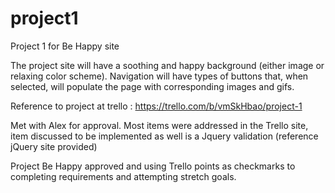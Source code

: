 # project1
Project 1 for Be Happy site

The project site will have a soothing and happy background (either image or relaxing color scheme). Navigation will have types of buttons that, when selected, will populate the page with corresponding images and gifs.

Reference to project at trello : https://trello.com/b/vmSkHbao/project-1

Met with Alex for approval.  Most items were addressed in the Trello site, item discussed to be implemented as well is a Jquery validation (reference jQuery site provided)


Project Be Happy approved and using Trello points as checkmarks to completing requirements and attempting stretch goals.

